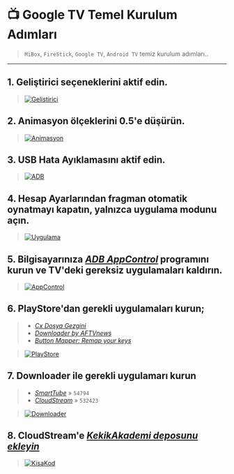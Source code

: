 # 📺 Google TV Temel Kurulum Adımları

> `MiBox`, `FireStick`, `Google TV`, `Android TV` temiz kurulum adımları..

---

## 1. **Geliştirici seçenekleri**ni aktif edin.
> [![Gelistirici](https://github.com/keyiflerolsun/Kekik-cloudstream/raw/master/.github/icons/MiBox/Gelistirici.jpg)](#)


## 2. **Animasyon ölçekleri**ni 0.5'e düşürün.
> [![Animasyon](https://github.com/keyiflerolsun/Kekik-cloudstream/raw/master/.github/icons/MiBox/Animasyon.jpg)](#)


## 3. **USB Hata Ayıklaması**nı aktif edin.
> [![ADB](https://github.com/keyiflerolsun/Kekik-cloudstream/raw/master/.github/icons/MiBox/ADB.jpg)](#)


## 4. **Hesap Ayarları**ndan fragman otomatik oynatmayı kapatın, yalnızca uygulama modunu açın.
> [![Uygulama](https://github.com/keyiflerolsun/Kekik-cloudstream/raw/master/.github/icons/MiBox/Uygulama.jpg)](#)


## 5. Bilgisayarınıza _[ADB AppControl](https://adbappcontrol.com/en/#download)_ programını kurun ve TV'deki gereksiz uygulamaları kaldırın.
> [![AppControl](https://github.com/keyiflerolsun/Kekik-cloudstream/raw/master/.github/icons/MiBox/AppControl.jpg)](#)


## 6. **PlayStore**'dan gerekli uygulamaları kurun;
> - _[Cx Dosya Gezgini](https://play.google.com/store/apps/details?id=com.cxinventor.file.explorer)_
> - _[Downloader by AFTVnews](https://play.google.com/store/apps/details?id=com.esaba.downloader)_
> - _[Button Mapper: Remap your keys](https://play.google.com/store/apps/details?id=flar2.homebutton)_

> [![PlayStore](https://github.com/keyiflerolsun/Kekik-cloudstream/raw/master/.github/icons/MiBox/PlayStore.png)](#)


## 7. **Downloader** ile gerekli uygulamarı kurun
> - _[SmartTube](https://github.com/yuliskov/SmartTube)_ » `54794`
> - _[CloudStream](https://github.com/recloudstream/cloudstream)_ » `532423`

> [![Downloader](https://github.com/keyiflerolsun/Kekik-cloudstream/raw/master/.github/icons/MiBox/Downloader.png)](#)


## 8. **CloudStream**'e _[KekikAkademi deposunu ekleyin](https://github.com/keyiflerolsun/Kekik-cloudstream#-kurulum)_
> [![KisaKod](https://github.com/keyiflerolsun/Kekik-cloudstream/raw/master/.github/icons/KisaKod.png)](#)
